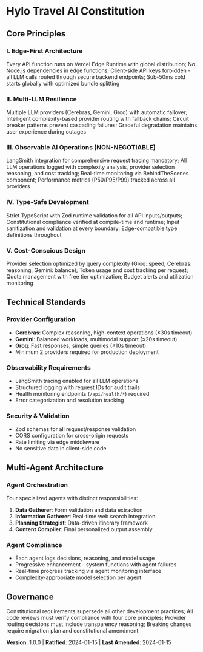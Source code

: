 # Hylo Travel AI Constitution

## Core Principles

### I. Edge-First Architecture

Every API function runs on Vercel Edge Runtime with global distribution; No Node.js dependencies in edge functions; Client-side API keys forbidden - all LLM calls routed through secure backend endpoints; Sub-50ms cold starts globally with optimized bundle splitting

### II. Multi-LLM Resilience

Multiple LLM providers (Cerebras, Gemini, Groq) with automatic failover; Intelligent complexity-based provider routing with fallback chains; Circuit breaker patterns prevent cascading failures; Graceful degradation maintains user experience during outages

### III. Observable AI Operations (NON-NEGOTIABLE)

LangSmith integration for comprehensive request tracing mandatory; All LLM operations logged with complexity analysis, provider selection reasoning, and cost tracking; Real-time monitoring via BehindTheScenes component; Performance metrics (P50/P95/P99) tracked across all providers

### IV. Type-Safe Development

Strict TypeScript with Zod runtime validation for all API inputs/outputs; Constitutional compliance verified at compile-time and runtime; Input sanitization and validation at every boundary; Edge-compatible type definitions throughout

### V. Cost-Conscious Design

Provider selection optimized by query complexity (Groq: speed, Cerebras: reasoning, Gemini: balance); Token usage and cost tracking per request; Quota management with free tier optimization; Budget alerts and utilization monitoring

## Technical Standards

### Provider Configuration

- **Cerebras**: Complex reasoning, high-context operations (≤30s timeout)
- **Gemini**: Balanced workloads, multimodal support (≤20s timeout)
- **Groq**: Fast responses, simple queries (≤10s timeout)
- Minimum 2 providers required for production deployment

### Observability Requirements

- LangSmith tracing enabled for all LLM operations
- Structured logging with request IDs for audit trails
- Health monitoring endpoints (`/api/health/*`) required
- Error categorization and resolution tracking

### Security & Validation

- Zod schemas for all request/response validation
- CORS configuration for cross-origin requests
- Rate limiting via edge middleware
- No sensitive data in client-side code

## Multi-Agent Architecture

### Agent Orchestration

Four specialized agents with distinct responsibilities:

1. **Data Gatherer**: Form validation and data extraction
2. **Information Gatherer**: Real-time web search integration
3. **Planning Strategist**: Data-driven itinerary framework
4. **Content Compiler**: Final personalized output assembly

### Agent Compliance

- Each agent logs decisions, reasoning, and model usage
- Progressive enhancement - system functions with agent failures
- Real-time progress tracking via agent monitoring interface
- Complexity-appropriate model selection per agent

## Governance

Constitutional requirements supersede all other development practices; All code reviews must verify compliance with four core principles; Provider routing decisions must include transparency reasoning; Breaking changes require migration plan and constitutional amendment.

**Version**: 1.0.0 | **Ratified**: 2024-01-15 | **Last Amended**: 2024-01-15
